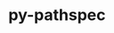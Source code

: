 ---
title: "py-pathspec"
layout: cache
categories: [package, develop-2025-04-06]
meta: {"compilers": ["none"], "num_specs": 18, "num_specs_by_stack": {"data-vis-sdk": 1, "developer-tools-darwin": 1, "e4s": 3, "e4s-neoverse-v2": 1, "e4s-oneapi": 1, "hep": 1, "ml-darwin-aarch64-mps": 3, "ml-linux-aarch64-cpu": 3, "ml-linux-aarch64-cuda": 3, "ml-linux-x86_64-cpu": 3, "ml-linux-x86_64-cuda": 3, "ml-linux-x86_64-rocm": 2, "radiuss": 2, "root": 18}, "oss": ["sequoia", "ubuntu18.04", "ubuntu20.04", "ubuntu22.04", "ubuntu24.04"], "platforms": ["darwin", "linux"], "stacks": ["data-vis-sdk", "developer-tools-darwin", "e4s", "e4s-neoverse-v2", "e4s-oneapi", "hep", "ml-darwin-aarch64-mps", "ml-linux-aarch64-cpu", "ml-linux-aarch64-cuda", "ml-linux-x86_64-cpu", "ml-linux-x86_64-cuda", "ml-linux-x86_64-rocm", "radiuss", "root"], "targets": ["aarch64", "neoverse_v2", "x86_64_v3"], "versions": ["0.11.1"]}
spec_details: [{"compiler": "none", "hash": "2ra3g7g6tvuanmwsjallqby75teyfwgg", "os": "ubuntu24.04", "platform": "linux", "size": "-", "stacks": ["ml-linux-aarch64-cpu", "ml-linux-aarch64-cuda", "root"], "target": "aarch64", "variants": ["build_system=python_pip"], "versions": ["0.11.1"]}, {"compiler": "none", "hash": "6ybslkfklv4ebnpx7d2fhyvzkmxy2jl2", "os": "ubuntu24.04", "platform": "linux", "size": "-", "stacks": ["ml-linux-x86_64-cpu", "ml-linux-x86_64-cuda", "ml-linux-x86_64-rocm", "root"], "target": "x86_64_v3", "variants": ["build_system=python_pip"], "versions": ["0.11.1"]}, {"compiler": "none", "hash": "c2g7erzwjq6yk27mjdpkp74sbadyr2dg", "os": "sequoia", "platform": "darwin", "size": "-", "stacks": ["ml-darwin-aarch64-mps", "root"], "target": "aarch64", "variants": ["build_system=python_pip"], "versions": ["0.11.1"]}, {"compiler": "none", "hash": "czbhyof5wdfyq4srfbky5dxyug5ijpcl", "os": "ubuntu18.04", "platform": "linux", "size": "-", "stacks": ["radiuss", "root"], "target": "x86_64_v3", "variants": ["build_system=python_pip"], "versions": ["0.11.1"]}, {"compiler": "none", "hash": "dli62twjgruxj3ymwmfkj4pc4k2zlcbq", "os": "ubuntu24.04", "platform": "linux", "size": "-", "stacks": ["ml-linux-x86_64-cpu", "ml-linux-x86_64-cuda", "root"], "target": "x86_64_v3", "variants": ["build_system=python_pip"], "versions": ["0.11.1"]}, {"compiler": "none", "hash": "fwjohjvvb4dto6ylou7jkwmofb56hyh4", "os": "ubuntu24.04", "platform": "linux", "size": "-", "stacks": ["ml-linux-x86_64-cpu", "ml-linux-x86_64-cuda", "ml-linux-x86_64-rocm", "root"], "target": "x86_64_v3", "variants": ["build_system=python_pip"], "versions": ["0.11.1"]}, {"compiler": "none", "hash": "gjt3pliheximgbjqhfn44tk4k6d6blvr", "os": "ubuntu24.04", "platform": "linux", "size": "-", "stacks": ["ml-linux-aarch64-cpu", "ml-linux-aarch64-cuda", "root"], "target": "aarch64", "variants": ["build_system=python_pip"], "versions": ["0.11.1"]}, {"compiler": "none", "hash": "kx5inb5mjlgqvpmlv73lop6flkqqczka", "os": "ubuntu24.04", "platform": "linux", "size": "-", "stacks": ["ml-linux-aarch64-cpu", "ml-linux-aarch64-cuda", "root"], "target": "aarch64", "variants": ["build_system=python_pip"], "versions": ["0.11.1"]}, {"compiler": "none", "hash": "mrrfph6ge3vgyi74lppvb2v52ak2wt2o", "os": "ubuntu22.04", "platform": "linux", "size": "-", "stacks": ["e4s-oneapi", "root"], "target": "x86_64_v3", "variants": ["build_system=python_pip"], "versions": ["0.11.1"]}, {"compiler": "none", "hash": "qbttb77evydw6m5uwuhgatvcinkhuoc6", "os": "sequoia", "platform": "darwin", "size": "-", "stacks": ["ml-darwin-aarch64-mps", "root"], "target": "aarch64", "variants": ["build_system=python_pip"], "versions": ["0.11.1"]}, {"compiler": "none", "hash": "sgkustq3fckg4etmukz4lms65hofaedu", "os": "sequoia", "platform": "darwin", "size": "-", "stacks": ["developer-tools-darwin", "ml-darwin-aarch64-mps", "root"], "target": "aarch64", "variants": ["build_system=python_pip"], "versions": ["0.11.1"]}, {"compiler": "none", "hash": "sqmkjhiugdcct6nr246qz3bdw6g2cnlk", "os": "ubuntu22.04", "platform": "linux", "size": "-", "stacks": ["hep", "root"], "target": "x86_64_v3", "variants": ["build_system=python_pip"], "versions": ["0.11.1"]}, {"compiler": "none", "hash": "t36qz6vatczsw2blcgqh2xi3243n5bqp", "os": "ubuntu18.04", "platform": "linux", "size": "-", "stacks": ["radiuss", "root"], "target": "x86_64_v3", "variants": ["build_system=python_pip"], "versions": ["0.11.1"]}, {"compiler": "none", "hash": "tgjcssxla5x6mw3rpdb63uvtra3yf4ra", "os": "ubuntu22.04", "platform": "linux", "size": "-", "stacks": ["e4s", "root"], "target": "x86_64_v3", "variants": ["build_system=python_pip"], "versions": ["0.11.1"]}, {"compiler": "none", "hash": "uejhuvs4p4fayy3nqmyjhognw4kooemc", "os": "ubuntu22.04", "platform": "linux", "size": "-", "stacks": ["e4s", "root"], "target": "x86_64_v3", "variants": ["build_system=python_pip"], "versions": ["0.11.1"]}, {"compiler": "none", "hash": "uzabar2qzdyyek6cnwgnnusvszonso45", "os": "ubuntu20.04", "platform": "linux", "size": "-", "stacks": ["data-vis-sdk", "root"], "target": "x86_64_v3", "variants": ["build_system=python_pip"], "versions": ["0.11.1"]}, {"compiler": "none", "hash": "vjz7w2lfgfzsktagjnawpzuxmw5xedsu", "os": "ubuntu22.04", "platform": "linux", "size": "-", "stacks": ["e4s-neoverse-v2", "root"], "target": "neoverse_v2", "variants": ["build_system=python_pip"], "versions": ["0.11.1"]}, {"compiler": "none", "hash": "yzfcpukf4t727wxsh7ecoazmlk64ilah", "os": "ubuntu22.04", "platform": "linux", "size": "-", "stacks": ["e4s", "root"], "target": "x86_64_v3", "variants": ["build_system=python_pip"], "versions": ["0.11.1"]}]
---
